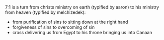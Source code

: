 7:1 is a turn from christs ministry on earth (typified by aaron) to his ministry from heaven (typified by melchizedek):
- from purification of sins to sitting down at the right hand
- forgiveness of sins to overcoming of sin
- cross delivering us from Egypt to his throne bringing us into Canaan

